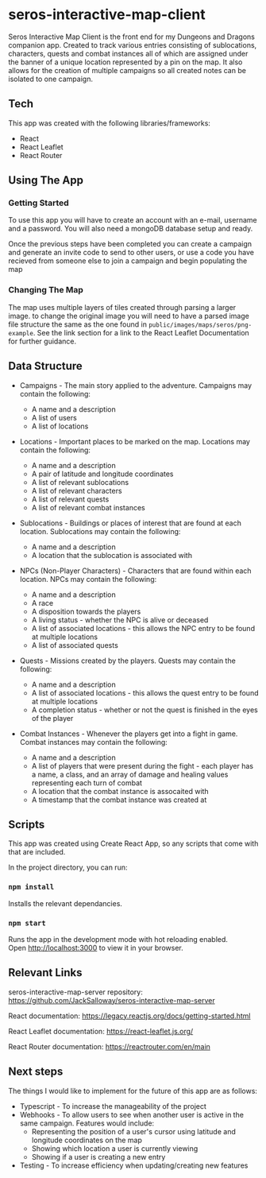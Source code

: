 # seros-interactive-map-client

Seros Interactive Map Client is the front end for my Dungeons and Dragons companion app. Created to track various entries consisting of sublocations, characters, quests and combat instances all of which are assigned under the banner of a unique location represented by a pin on the map. It also allows for the creation of multiple campaigns so all created notes can be isolated to one campaign.

## Tech

This app was created with the following libraries/frameworks:

- React
- React Leaflet
- React Router

## Using The App

### Getting Started
To use this app you will have to create an account with an e-mail, username and a password. You will also need a mongoDB database setup and ready. 

Once the previous steps have been completed you can create a campaign and generate an invite code to send to other users, or use a code you have recieved from someone else to join a campaign and begin populating the map

### Changing The Map
The map uses multiple layers of tiles created through parsing a larger image. to change the original image you will need to have a parsed image file structure the same as the one found in `public/images/maps/seros/png-example`. See the link section for a link to the React Leaflet Documentation for further guidance.

## Data Structure

- Campaigns - The main story applied to the adventure. Campaigns may contain the following:
  - A name and a description
  - A list of users
  - A list of locations

- Locations - Important places to be marked on the map. Locations may contain the following:
  - A name and a description
  - A pair of latitude and longitude coordinates
  - A list of relevant sublocations
  - A list of relevant characters
  - A list of relevant quests
  - A list of relevant combat instances

- Sublocations - Buildings or places of interest that are found at each location. Sublocations may contain the following:
  - A name and a description
  - A location that the sublocation is associated with

- NPCs (Non-Player Characters) - Characters that are found within each location. NPCs may contain the following:
  - A name and a description
  - A race
  - A disposition towards the players
  - A living status - whether the NPC is alive or deceased
  - A list of associated locations - this allows the NPC entry to be found at multiple locations
  - A list of associated quests

- Quests - Missions created by the players. Quests may contain the following:
  - A name and a description
  - A list of associated locations - this allows the quest entry to be found at multiple locations
  - A completion status - whether or not the quest is finished in the eyes of the player

- Combat Instances - Whenever the players get into a fight in game. Combat instances may contain the following:
  - A name and a description
  - A list of players that were present during the fight - each player has a name, a class, and an array of damage and healing values representing each turn of combat
  - A location that the combat instance is assocaited with
  - A timestamp that the combat instance was created at

## Scripts

This app was created using Create React App, so any scripts that come with that are included. 

In the project directory, you can run:

### `npm install`

Installs the relevant dependancies.

### `npm start`

Runs the app in the development mode with hot reloading enabled.\
Open [http://localhost:3000](http://localhost:3000) to view it in your browser.

## Relevant Links

seros-interactive-map-server repository: https://github.com/JackSalloway/seros-interactive-map-server

React documentation: https://legacy.reactjs.org/docs/getting-started.html

React Leaflet documentation: https://react-leaflet.js.org/

React Router documentation: https://reactrouter.com/en/main

## Next steps

The things I would like to implement for the future of this app are as follows:

- Typescript - To increase the manageability of the project
- Webhooks - To allow users to see when another user is active in the same campaign. Features would include:
  -  Representing the position of a user's cursor using latitude and longitude coordinates on the map
  -  Showing which location a user is currently viewing
  -  Showing if a user is creating a new entry
- Testing - To increase efficiency when updating/creating new features
  


